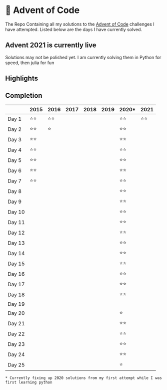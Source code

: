 # :christmas_tree: Advent of Code

The Repo Containing all my solutions to the [Advent of Code](https://adventofcode.com/) challenges I have attempted.
Listed below are the days I have currently solved.

## Advent 2021 is currently live

Solutions may not be polished yet.
I am currently solving them in Python for speed, then julia for fun

## Highlights

## Completion

|        |    2015    |    2016    |    2017    |    2018    |    2019    |    2020*   |    2021    |
| ------ |    ----    |    ----    |    ----    |    ----    |    ----    |    ----    |    ----    |
| Day 1  |:star::star:|:star::star:|            |            |            |:star::star:|:star::star:|
| Day 2  |:star::star:|:star:      |            |            |            |:star::star:|            |
| Day 3  |:star::star:|            |            |            |            |:star::star:|            |
| Day 4  |:star::star:|            |            |            |            |:star::star:|            |
| Day 5  |:star::star:|            |            |            |            |:star::star:|            |
| Day 6  |:star::star:|            |            |            |            |:star::star:|            |
| Day 7  |:star::star:|            |            |            |            |:star::star:|            |
| Day 8  |            |            |            |            |            |:star::star:|            |
| Day 9  |            |            |            |            |            |:star::star:|            |
| Day 10 |            |            |            |            |            |:star::star:|            |
| Day 11 |            |            |            |            |            |:star::star:|            |
| Day 12 |            |            |            |            |            |:star::star:|            |
| Day 13 |            |            |            |            |            |:star::star:|            |
| Day 14 |            |            |            |            |            |:star::star:|            |
| Day 15 |            |            |            |            |            |:star::star:|            |
| Day 16 |            |            |            |            |            |:star::star:|            |
| Day 17 |            |            |            |            |            |:star::star:|            |
| Day 18 |            |            |            |            |            |:star::star:|            |
| Day 19 |            |            |            |            |            |            |            |
| Day 20 |            |            |            |            |            |:star:      |            |
| Day 21 |            |            |            |            |            |:star::star:|            |
| Day 22 |            |            |            |            |            |:star::star:|            |
| Day 23 |            |            |            |            |            |:star::star:|            |
| Day 24 |            |            |            |            |            |:star::star:|            |
| Day 25 |            |            |            |            |            |:star:      |            |

    * Currently fixing up 2020 solutions from my first attempt while I was first learning python

